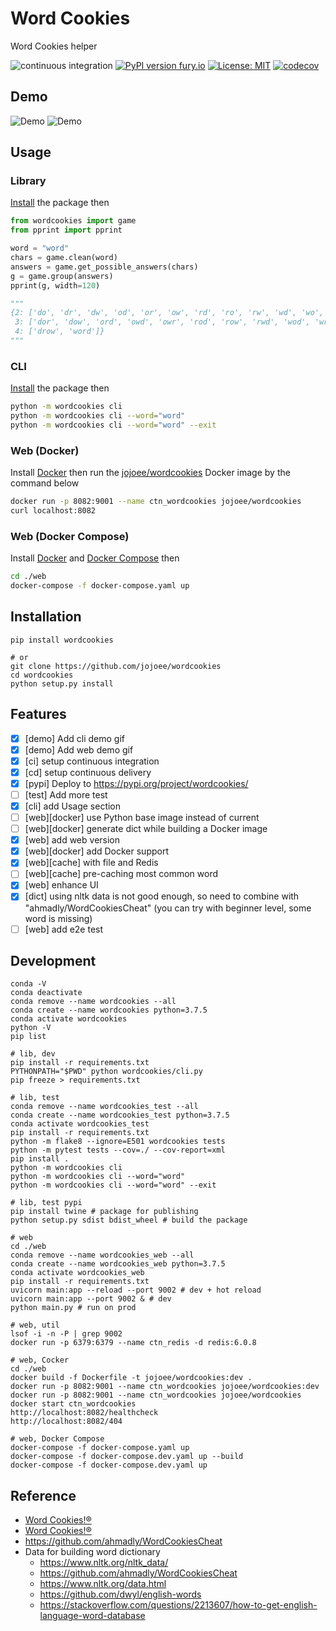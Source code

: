 # Word Cookies

Word Cookies helper

![continuous integration](https://github.com/jojoee/wordcookies/workflows/continuous%20integration/badge.svg?branch=master)
[![PyPI version fury.io](https://badge.fury.io/py/wordcookies.svg)](https://pypi.python.org/pypi/wordcookies/)
[![License: MIT](https://img.shields.io/badge/License-MIT-yellow.svg)](https://opensource.org/licenses/MIT)
[![codecov](https://codecov.io/gh/jojoee/wordcookies/branch/master/graph/badge.svg)](https://codecov.io/gh/jojoee/wordcookies)

## Demo

![Demo](https://raw.githack.com/jojoee/wordcookies/master/demo.png)
![Demo](https://i.imgur.com/xAMDvMM.gif)

## Usage

### Library

[Install](https://github.com/jojoee/wordcookies#installation) the package then

```python
from wordcookies import game
from pprint import pprint

word = "word"
chars = game.clean(word)
answers = game.get_possible_answers(chars)
g = game.group(answers)
pprint(g, width=120)

"""
{2: ['do', 'dr', 'dw', 'od', 'or', 'ow', 'rd', 'ro', 'rw', 'wd', 'wo', 'wr'],
 3: ['dor', 'dow', 'ord', 'owd', 'owr', 'rod', 'row', 'rwd', 'wod', 'wro'],
 4: ['drow', 'word']}
"""
```

### CLI

[Install](https://github.com/jojoee/wordcookies#installation) the package then

```bash
python -m wordcookies cli
python -m wordcookies cli --word="word"
python -m wordcookies cli --word="word" --exit
```

### Web (Docker)

Install [Docker](https://docs.docker.com/get-docker/) then run the [jojoee/wordcookies](https://hub.docker.com/repository/docker/jojoee/wordcookies/) Docker image by the command below

```bash
docker run -p 8082:9001 --name ctn_wordcookies jojoee/wordcookies
curl localhost:8082
```

### Web (Docker Compose)

Install [Docker](https://docs.docker.com/get-docker/) and [Docker Compose](https://docs.docker.com/compose/install/) then

```bash
cd ./web
docker-compose -f docker-compose.yaml up
```

## Installation

```
pip install wordcookies

# or
git clone https://github.com/jojoee/wordcookies
cd wordcookies
python setup.py install
```

## Features

- [x] [demo] Add cli demo gif
- [x] [demo] Add web demo gif
- [x] [ci] setup continuous integration
- [x] [cd] setup continuous delivery
- [x] [pypi] Deploy to https://pypi.org/project/wordcookies/
- [ ] [test] Add more test
- [x] [cli] add Usage section
- [ ] [web][docker] use Python base image instead of current
- [ ] [web][docker] generate dict while building a Docker image
- [x] [web] add web version
- [x] [web][docker] add Docker support
- [x] [web][cache] with file and Redis
- [ ] [web][cache] pre-caching most common word
- [x] [web] enhance UI
- [x] [dict] using nltk data is not good enough, so need to combine with "ahmadly/WordCookiesCheat" (you can try with beginner level, some word is missing)
- [ ] [web] add e2e test

## Development

```
conda -V
conda deactivate
conda remove --name wordcookies --all
conda create --name wordcookies python=3.7.5
conda activate wordcookies
python -V
pip list

# lib, dev
pip install -r requirements.txt
PYTHONPATH="$PWD" python wordcookies/cli.py
pip freeze > requirements.txt

# lib, test
conda remove --name wordcookies_test --all
conda create --name wordcookies_test python=3.7.5
conda activate wordcookies_test
pip install -r requirements.txt
python -m flake8 --ignore=E501 wordcookies tests
python -m pytest tests --cov=./ --cov-report=xml
pip install .
python -m wordcookies cli
python -m wordcookies cli --word="word"
python -m wordcookies cli --word="word" --exit

# lib, test pypi
pip install twine # package for publishing
python setup.py sdist bdist_wheel # build the package

# web
cd ./web
conda remove --name wordcookies_web --all
conda create --name wordcookies_web python=3.7.5
conda activate wordcookies_web
pip install -r requirements.txt
uvicorn main:app --reload --port 9002 # dev + hot reload
uvicorn main:app --port 9002 & # dev
python main.py # run on prod

# web, util
lsof -i -n -P | grep 9002
docker run -p 6379:6379 --name ctn_redis -d redis:6.0.8

# web, Cocker
cd ./web
docker build -f Dockerfile -t jojoee/wordcookies:dev .
docker run -p 8082:9001 --name ctn_wordcookies jojoee/wordcookies:dev
docker run -p 8082:9001 --name ctn_wordcookies jojoee/wordcookies
docker start ctn_wordcookies
http://localhost:8082/healthcheck
http://localhost:8082/404

# web, Docker Compose
docker-compose -f docker-compose.yaml up
docker-compose -f docker-compose.dev.yaml up --build
docker-compose -f docker-compose.dev.yaml up
```

## Reference
- [Word Cookies!®](https://play.google.com/store/apps/details?id=com.bitmango.go.wordcookies&hl=en)
- [Word Cookies!®](https://itunes.apple.com/us/app/word-cookies/id1153883316?mt=8)
- https://github.com/ahmadly/WordCookiesCheat
- Data for building word dictionary
  - https://www.nltk.org/nltk_data/
  - https://github.com/ahmadly/WordCookiesCheat
  - https://www.nltk.org/data.html
  - https://github.com/dwyl/english-words
  - https://stackoverflow.com/questions/2213607/how-to-get-english-language-word-database
